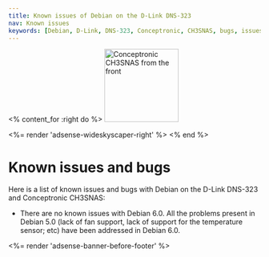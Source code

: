 ```yaml
---
title: Known issues of Debian on the D-Link DNS-323
nav: Known issues
keywords: [Debian, D-Link, DNS-323, Conceptronic, CH3SNAS, bugs, issues, defects]
---
```


<% content_for :right do %>
<img src = "../images/r_ch3snas_front.jpg" class="border" alt="Conceptronic CH3SNAS from the front" width="148" height="146" />

<%= render 'adsense-wideskyscaper-right' %>
<% end %>

<h1>Known issues and bugs</h1>

Here is a list of known issues and bugs with Debian on the D-Link DNS-323
and Conceptronic CH3SNAS:

<ul>

<li>There are no known issues with Debian 6.0.  All the problems present in
Debian 5.0 (lack of fan support, lack of support for the temperature
sensor; etc) have been addressed in Debian 6.0.</li>

</ul>

<div class="bbf">
<%= render 'adsense-banner-before-footer' %>
</div>

